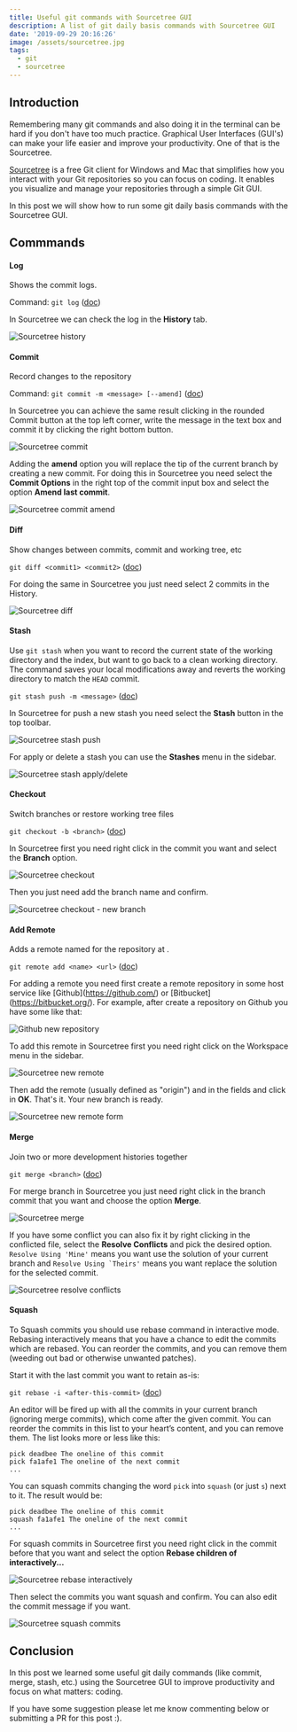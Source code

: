 ```yaml
---
title: Useful git commands with Sourcetree GUI
description: A list of git daily basis commands with Sourcetree GUI
date: '2019-09-29 20:16:26'
image: /assets/sourcetree.jpg
tags:
  - git
  - sourcetree
---
```

## Introduction

Remembering many git commands and also doing it in the terminal can be hard if you don't have too much practice. Graphical User Interfaces (GUI's) can make your life easier and improve your productivity. One of that is the Sourcetree.

[Sourcetree](https://www.sourcetreeapp.com/) is a free Git client for Windows and Mac that simplifies how you interact with your Git repositories so you can focus on coding. It enables you visualize and manage your repositories through a simple Git GUI. 

In this post we will show how to run some git daily basis commands with the Sourcetree GUI.

## Commmands

#### Log

Shows the commit logs.

Command: `git log` ([doc](https://git-scm.com/docs/git-log))

In Sourcetree we can check the log in the **History** tab.

![Sourcetree history](/assets/useful-git-commands-with-sourcetree-gui-1.jpg "Sourcetree history")

#### Commit

Record changes to the repository

Command: `git commit -m <message> [--amend]` ([doc](https://git-scm.com/docs/git-commit))

In Sourcetree you can achieve the same result clicking in the rounded Commit button at the top left corner, write the message in the text box and commit it by clicking the right bottom button.

![Sourcetree commit](/assets/useful-git-commands-with-sourcetree-gui-8.jpg "Sourcetree commit")

Adding the **amend** option you will replace the tip of the current branch by creating a new commit. For doing this in Sourcetree you need select the **Commit Options** in the right top of the commit input box and select the option **Amend last commit**.

![Sourcetree commit amend](/assets/useful-git-commands-with-sourcetree-gui-9.jpg "Sourcetree commit amend")

#### Diff

Show changes between commits, commit and working tree, etc

`git diff <commit1> <commit2>` ([doc](https://git-scm.com/docs/git-diff))

For doing the same in Sourcetree you just need select 2 commits in the History.

![Sourcetree diff](/assets/useful-git-commands-with-sourcetree-gui-4.jpg "Sourcetree diff")

#### Stash

Use `git stash` when you want to record the current state of the working directory and the index, but want to go back to a clean working directory. The command saves your local modifications away and reverts the working directory to match the `HEAD` commit.

`git stash push -m <message>` ([doc](https://git-scm.com/docs/git-stash))

In Sourcetree for push a new stash you need select the **Stash** button in the top toolbar.

![Sourcetree stash push](/assets/useful-git-commands-with-sourcetree-gui-10.jpg "Sourcetree stash push")

For apply or delete a stash you can use the **Stashes** menu in the sidebar. 

![Sourcetree stash apply/delete](/assets/useful-git-commands-with-sourcetree-gui-11.jpg "Sourcetree stash apply/delete")

#### Checkout

Switch branches or restore working tree files

`git checkout -b <branch>` ([doc](https://git-scm.com/docs/git-branch))

In Sourcetree first you need right click in the commit you want and select the **Branch** option.

![Sourcetree checkout](/assets/useful-git-commands-with-sourcetree-gui-2.jpg "Sourcetree checkout")

Then you just need add the branch name and confirm.

![Sourcetree checkout - new branch](/assets/useful-git-commands-with-sourcetree-gui-3.jpg "Sourcetree checkout - new branch")

#### Add Remote

Adds a remote named <name> for the repository at <url>.

`git remote add <name> <url>` ([doc](https://git-scm.com/docs/git-remote))

For adding a remote you need first create a remote repository in some host service like \[Github](https://github.com/) or \[Bitbucket](https://bitbucket.org/). For example, after create a repository on Github you have some like that:

![Github new repository](/assets/useful-git-commands-with-sourcetree-gui-7.jpg "Github new repository")

To add this remote in Sourcetree first you need right click on the Workspace menu in the sidebar.

![Sourcetree new remote](/assets/useful-git-commands-with-sourcetree-gui-5.jpg "Sourcetree new remote")

Then add the remote **<name>** (usually defined as "origin") and **<url>** in the fields and click in **OK**. That's it. Your new branch is ready.

![Sourcetree new remote form](/assets/useful-git-commands-with-sourcetree-gui-6.jpg "Sourcetree new remote form")

#### Merge

Join two or more development histories together

`git merge <branch>` ([doc](https://git-scm.com/docs/git-merge))

For merge branch in Sourcetree you just need right click in the branch commit that you want and choose the option **Merge**.

![Sourcetree merge](/assets/useful-git-commands-with-sourcetree-gui-14.jpg "Sourcetree merge")

If you have some conflict you can also fix it by right clicking in the conflicted file, select the **Resolve Conflicts** and pick the desired option. `Resolve Using 'Mine'` means you want use the solution of your current branch and ``Resolve Using `Theirs'`` means you want replace the solution for the selected commit. 

![Sourcetree resolve conflicts](/assets/useful-git-commands-with-sourcetree-gui-15.jpg "Sourcetree resolve conflicts")

#### Squash

To Squash commits you should use rebase command in interactive mode. Rebasing interactively means that you have a chance to edit the commits which are rebased. You can reorder the commits, and you can remove them (weeding out bad or otherwise unwanted patches).

Start it with the last commit you want to retain as-is:

`git rebase -i <after-this-commit>` ([doc](https://git-scm.com/docs/git-rebase))

An editor will be fired up with all the commits in your current branch (ignoring merge commits), which come after the given commit. You can reorder the commits in this list to your heart’s content, and you can remove them. The list looks more or less like this:

```
pick deadbee The oneline of this commit
pick fa1afe1 The oneline of the next commit
...
```

You can squash commits changing the word `pick` into `squash` (or just `s`) next to it. The result would be:

```
pick deadbee The oneline of this commit
squash fa1afe1 The oneline of the next commit
...
```

For squash commits in Sourcetree first you need right click in the commit before that you want and select the option **Rebase children of <commit> interactively...**

![Sourcetree rebase interactively](/assets/useful-git-commands-with-sourcetree-gui-12.jpg "Sourcetree rebase interactively")

Then select the commits you want squash and confirm. You can also edit the commit message if you want.

![Sourcetree squash commits](/assets/useful-git-commands-with-sourcetree-gui-13.jpg "Sourcetree squash commits")

## Conclusion

In this post we learned some useful git daily commands (like commit, merge, stash, etc.) using the Sourcetree GUI to improve productivity and focus on what matters: coding.

If you have some suggestion please let me know commenting below or submitting a PR for this post :).
